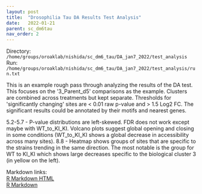 ```yaml
---
layout: post
title:  "Drosophilia Tau DA Results Test Analysis"
date:   2022-01-21
parent: sc_dm6tau
nav_order: 2
---
```


Directory: `/home/groups/oroaklab/nishida/sc_dm6_tau/DA_jan7_2022/test_analysis`
<br>Run: `/home/groups/oroaklab/nishida/sc_dm6_tau/DA_jan7_2022/test_analysis/run.txt`

This is an example rough pass through analyzing the results of the DA test. This focuses on the '3_Parent_d5' comparisons as the example. Clusters are combined across treatments but kept separate. Thresholds for 'significantly changing' sites are < 0.01 raw p-value and > 1.5 Log2 FC. The significant results could be annotated by their motifs and nearest genes.

5.2-5.7 - P-value distributions are left-skewed. FDR does not work except maybe with WT_to_KI_KI. Volcano plots suggest global opening and closing in some conditions (WT_to_KI_KI shows a global decrease in accessibility across many sites).
8.8 - Heatmap shows groups of sites that are specific to the strains trending in the same direction. The most notable is the group for WT to KI_KI which shows large decreases specific to the biological cluster 3 (in yellow on the left).

Markdown links:
<br>[R Markdown HTML](https://www.dropbox.com/s/2vbwjy5j27zohi0/dm6_test_da.html?dl=0)
<br>[R Markdown](https://www.dropbox.com/s/an2v1ngucr8nqlt/dm6_test_da.Rmd?dl=0)